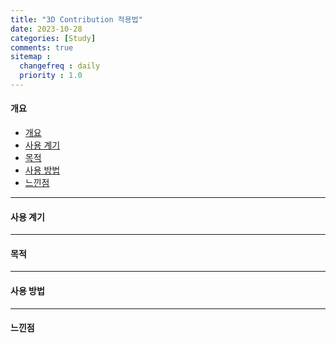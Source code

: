 ```yaml
---
title: "3D Contribution 적용법"
date: 2023-10-28
categories: [Study]
comments: true
sitemap :
  changefreq : daily
  priority : 1.0
---
```


#### 개요

- [개요](#개요)
- [사용 계기](#사용-계기)
- [목적](#목적)
- [사용 방법](#사용-방법)
- [느낀점](#느낀점)

- - -

#### 사용 계기



- - -

#### 목적



- - -

#### 사용 방법



- - -

#### 느낀점

